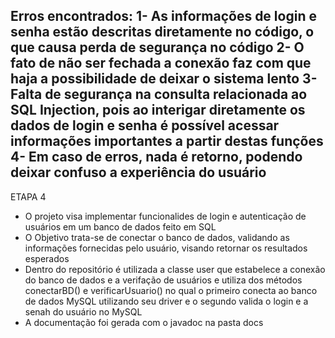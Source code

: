Erros encontrados: 
1- As informações de login e senha estão descritas diretamente no código, o que causa perda de segurança no código
2- O fato de não ser fechada a conexão faz com que haja a possibilidade de deixar o sistema lento
3- Falta de segurança na consulta relacionada ao SQL Injection, pois ao interigar diretamente os dados de login e senha é possível acessar informações importantes a partir destas funções
4- Em caso de erros, nada é retorno, podendo deixar confuso a experiência do usuário
-----------------------------------------------------
ETAPA 4
- O projeto visa implementar funcionalides de login e autenticação de usuários em um banco de dados feito em SQL
- O Objetivo trata-se de conectar o banco de dados, validando as informações fornecidas pelo usuário, visando retornar os resultados esperados
- Dentro do repositório é utilizada a classe user que estabelece a conexão do banco de dados e a verifação de usuários e utiliza dos métodos conectarBD() e verificarUsuario() no qual o primeiro conecta ao banco de dados MySQL utilizando seu driver e o segundo valida o login e a senah do usuário no MySQL
- A documentação foi gerada com o javadoc na pasta docs

